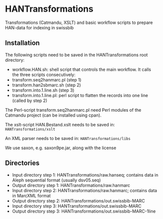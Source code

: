 # HANTransformations
Transformations (Catmandu, XSLT) and basic workflow scripts to prepare HAN-data for indexing in swissbib

## Installation
The following scripts need to be saved in the HANTransformations root directory:
* workflow.HAN.sh: shell script that controls the main workflow. It calls the three scripts consecutively: 
 * transform.seq2hanmarc.pl (step 1)
 * transform.han2sbmarc.sh (step 2)
 * transform.into.1.line.sh (step 3)
* transform.into.1.line.pl: perl script to flatten the records into one line (called by step 2)

The Perl-script transform.seq2hanmarc.pl need Perl modules of the Catmandu project (can be installed using cpan).

The xslt-script HAN.Bestand.xslt needs to be saved in: ```HANTransformations/xslt```

An XML parser needs to be saved in: ```HANTransformations/libs```

We use saxon, e.g. saxon9pe.jar, along with the license

## Directories
* Input directory step 1: HANTransformations/raw.hanseq; contains data in Aleph sequential format (usually dsv05.seq)
* Output directory step 1: HANTransformations/raw.hanmarc
* Input directory step 2: HANTransformations/raw.hanmarc; contains data in MarcXML format
* Output directory step 2: HANTransformations/out.swissbib-MARC
* Input directory step 3: HANTransformations/out.swissbib-MARC
* Output directory step 3: HANTransformations/out.swissbib-MARC-1line
